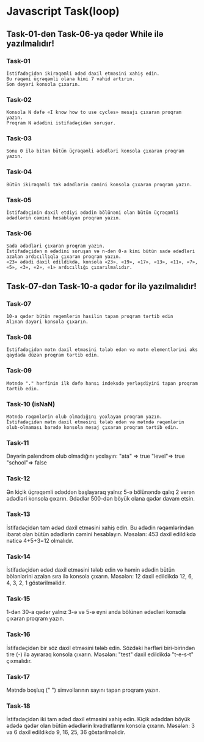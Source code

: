# Javascript Task(loop)

## Task-01-dən Task-06-ya qədər While ilə yazılmalıdır!

### Task-01

```
İstifadəçidən ikirəqəmli ədəd daxil etməsini xahiş edin.
Bu rəqəmi üçrəqəmli olana kimi 7 vahid artırın.
Son dəyəri konsola çıxarın.
```

### Task-02

```
Konsola N dəfə «I know how to use cycles» mesajı çıxaran proqram yazın.
Proqram N ədədini istifadəçidən soruşur.
```

### Task-03

```
Sonu 0 ilə bitən bütün üçrəqəmli ədədləri konsola çıxaran proqram yazın.
```

### Task-04

```
Bütün ikirəqəmli tək ədədlərin cəmini konsola çıxaran proqram yazın.
```

### Task-05

```
İstifadəçinin daxil etdiyi ədədin bölünəni olan bütün üçrəqəmli ədədlərin cəmini hesablayan proqram yazın.
```

### Task-06

```
Sadə ədədləri çıxaran proqram yazın.
İstifadəçidən n ədədini soruşan və n-dən 0-a kimi bütün sadə ədədləri azalan ardıcıllıqla çıxaran proqram yazın.
«23» ədədi daxil edildikdə, konsola «23», «19», «17», «13», «11», «7», «5», «3», «2», «1» ardıcıllığı çıxarılmalıdır.
```

## Task-07-dən Task-10-a qədər for ilə yazılmalıdır!

### Task-07

```
10-a qədər bütün reqemlerin hasilin tapan proqram tərtib edin
Alınan dəyəri konsola çıxarın.
```

### Task-08

```
İstifadəçidən mətn daxil etməsini tələb edən və mətn elementlərini əks qaydada düzən proqram tərtib edin.
```

### Task-09

```
Mətndə "." hərfinin ilk dəfə hansı indeksdə yerləşdiyini tapan proqram tərtib edin.
```

### Task-10 (isNaN)

```
Mətndə rəqəmlərin olub olmadığını yoxlayan proqram yazın.
İstifadəçidən mətn daxil etməsini tələb edən və mətndə rəqəmlərin
olub-olmaması barədə konsola mesaj çıxaran proqram tərtib edin.
```


### Task-11
Dəyərin palendrom olub olmadığını yoxlayın:
"ata" => true
"level"=> true
"school"=> false


### Task-12
Ən kiçik üçrəqəmli ədəddən başlayaraq yalnız 5-ə bölünəndə qalıq 2 verən ədədləri konsola çıxarın.
Ədədlər 500-dən böyük olana qədər davam etsin.

### Task-13
İstifadəçidən tam ədəd daxil etməsini xahiş edin.
Bu ədədin rəqəmlərindən ibarət olan bütün ədədlərin cəmini hesablayın.
Məsələn: 453 daxil edildikdə nəticə 4+5+3=12 olmalıdır.

### Task-14
İstifadəçidən ədəd daxil etməsini tələb edin və həmin ədədin bütün bölənlərini azalan sıra ilə konsola çıxarın.
Məsələn: 12 daxil edildikdə 12, 6, 4, 3, 2, 1 göstərilməlidir.


### Task-15
1-dən 30-a qədər yalnız 3-ə və 5-ə eyni anda bölünən ədədləri konsola çıxaran proqram yazın.

### Task-16
İstifadəçidən bir söz daxil etməsini tələb edin.
Sözdəki hərfləri biri-birindən tire (-) ilə ayıraraq konsola çıxarın.
Məsələn: "test" daxil edildikdə "t-e-s-t" çıxmalıdır.

### Task-17
Mətndə boşluq (" ") simvollarının sayını tapan proqram yazın.


### Task-18
İstifadəçidən iki tam ədəd daxil etməsini xahiş edin.
Kiçik ədəddən böyük ədədə qədər olan bütün ədədlərin kvadratlarını konsola çıxarın.
Məsələn: 3 və 6 daxil edildikdə 9, 16, 25, 36 göstərilməlidir.
